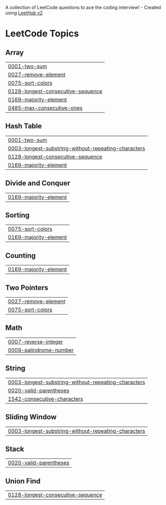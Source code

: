 A collection of LeetCode questions to ace the coding interview! - Created using [LeetHub v2](https://github.com/arunbhardwaj/LeetHub-2.0)
<!---LeetCode Topics Start-->
# LeetCode Topics
## Array
|  |
| ------- |
| [0001-two-sum](https://github.com/PriyaNaidu2003/DSA/tree/master/0001-two-sum) |
| [0027-remove-element](https://github.com/PriyaNaidu2003/DSA/tree/master/0027-remove-element) |
| [0075-sort-colors](https://github.com/PriyaNaidu2003/DSA/tree/master/0075-sort-colors) |
| [0128-longest-consecutive-sequence](https://github.com/PriyaNaidu2003/DSA/tree/master/0128-longest-consecutive-sequence) |
| [0169-majority-element](https://github.com/PriyaNaidu2003/DSA/tree/master/0169-majority-element) |
| [0485-max-consecutive-ones](https://github.com/PriyaNaidu2003/DSA/tree/master/0485-max-consecutive-ones) |
## Hash Table
|  |
| ------- |
| [0001-two-sum](https://github.com/PriyaNaidu2003/DSA/tree/master/0001-two-sum) |
| [0003-longest-substring-without-repeating-characters](https://github.com/PriyaNaidu2003/DSA/tree/master/0003-longest-substring-without-repeating-characters) |
| [0128-longest-consecutive-sequence](https://github.com/PriyaNaidu2003/DSA/tree/master/0128-longest-consecutive-sequence) |
| [0169-majority-element](https://github.com/PriyaNaidu2003/DSA/tree/master/0169-majority-element) |
## Divide and Conquer
|  |
| ------- |
| [0169-majority-element](https://github.com/PriyaNaidu2003/DSA/tree/master/0169-majority-element) |
## Sorting
|  |
| ------- |
| [0075-sort-colors](https://github.com/PriyaNaidu2003/DSA/tree/master/0075-sort-colors) |
| [0169-majority-element](https://github.com/PriyaNaidu2003/DSA/tree/master/0169-majority-element) |
## Counting
|  |
| ------- |
| [0169-majority-element](https://github.com/PriyaNaidu2003/DSA/tree/master/0169-majority-element) |
## Two Pointers
|  |
| ------- |
| [0027-remove-element](https://github.com/PriyaNaidu2003/DSA/tree/master/0027-remove-element) |
| [0075-sort-colors](https://github.com/PriyaNaidu2003/DSA/tree/master/0075-sort-colors) |
## Math
|  |
| ------- |
| [0007-reverse-integer](https://github.com/PriyaNaidu2003/DSA/tree/master/0007-reverse-integer) |
| [0009-palindrome-number](https://github.com/PriyaNaidu2003/DSA/tree/master/0009-palindrome-number) |
## String
|  |
| ------- |
| [0003-longest-substring-without-repeating-characters](https://github.com/PriyaNaidu2003/DSA/tree/master/0003-longest-substring-without-repeating-characters) |
| [0020-valid-parentheses](https://github.com/PriyaNaidu2003/DSA/tree/master/0020-valid-parentheses) |
| [1542-consecutive-characters](https://github.com/PriyaNaidu2003/DSA/tree/master/1542-consecutive-characters) |
## Sliding Window
|  |
| ------- |
| [0003-longest-substring-without-repeating-characters](https://github.com/PriyaNaidu2003/DSA/tree/master/0003-longest-substring-without-repeating-characters) |
## Stack
|  |
| ------- |
| [0020-valid-parentheses](https://github.com/PriyaNaidu2003/DSA/tree/master/0020-valid-parentheses) |
## Union Find
|  |
| ------- |
| [0128-longest-consecutive-sequence](https://github.com/PriyaNaidu2003/DSA/tree/master/0128-longest-consecutive-sequence) |
<!---LeetCode Topics End-->